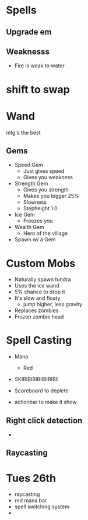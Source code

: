 # Spells
## Upgrade em
## Weaknesss
- Fire is weak to water

# shift to swap







# Wand
mtg's the best
## Gems
- Speed Gem
  - Just gives speed
  - Gives you weakness
- Strength Gem
  - Gives you strength
  - Makes you bigger 25%
  - Slowness
  - Stepheight 1.0
- Ice Gem
  - Freezes you
- Wealth Gem
  - Hero of the village
- Spawn w/ a Gem


# Custom Mobs
- Naturally spawn tundra
- Uses the ice wand
- 5% chance to drop it
- It's slow and floaty
  - jump higher, less gravity
- Replaces zombies
- Frozen zombie head

# Spell Casting
- Mana
  - Red
-  SKIBIBIBIBIIBIBIBII

- Scoreboard to deplete
- actionbar to make it show

## Right click detection
- 
## Raycasting


# Tues 26th
- raycasting
- red mana bar
- spell switching system
- 